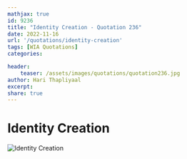 ```yaml
---
mathjax: true
id: 9236
title: "Identity Creation - Quotation 236"
date: 2022-11-16
url: '/quotations/identity-creation'
tags: [WIA Quotations] 
categories: 

header:
    teaser: /assets/images/quotations/quotation236.jpg
author: Hari Thapliyaal 
excerpt:
share: true 
---
```


# Identity Creation

![Identity Creation](/assets/images/quotations/quotation236.jpg)

